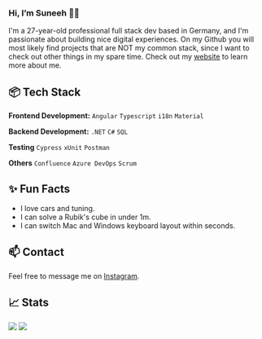 ### Hi, I’m Suneeh 🤙🏽

I'm a 27-year-old professional full stack dev based in Germany, and I'm passionate about building nice digital experiences. On my Github you will most likely find projects that are NOT my common stack, since I want to check out other things in my spare time. Check out my [website](https://suneeh.de) to learn more about me.

## 📦 Tech Stack

**Frontend Development:** `Angular` `Typescript` `i18n` `Material`

**Backend Development:** `.NET` `C#` `SQL`

**Testing** `Cypress` `xUnit` `Postman`

**Others** `Confluence` `Azure DevOps` `Scrum`

## ✨ Fun Facts

- I love cars and tuning.
- I can solve a Rubik's cube in under 1m.
- I can switch Mac and Windows keyboard layout within seconds.

## 📫 Contact

Feel free to message me on [Instagram](https://www.instagram.com/_suneeh/).

## 📈 Stats

<img src="https://img.shields.io/endpoint?url=https://wakapi.dev/api/compat/shields/v1/Suneeh/interval:30_days&label=last%2030d">

<img src="https://wakapi.dev/api/activity/chart/Suneeh.svg?dark">
